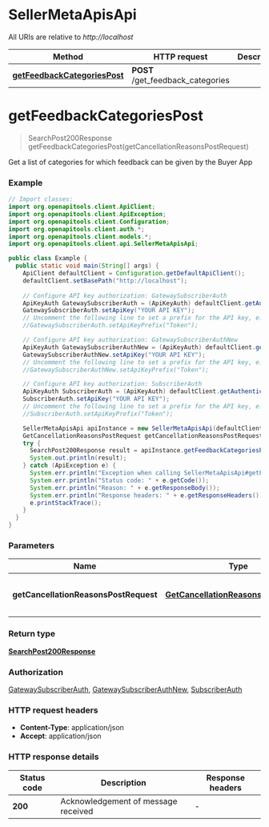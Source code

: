 # SellerMetaApisApi

All URIs are relative to *http://localhost*

| Method | HTTP request | Description |
|------------- | ------------- | -------------|
| [**getFeedbackCategoriesPost**](SellerMetaApisApi.md#getFeedbackCategoriesPost) | **POST** /get_feedback_categories |  |


<a name="getFeedbackCategoriesPost"></a>
# **getFeedbackCategoriesPost**
> SearchPost200Response getFeedbackCategoriesPost(getCancellationReasonsPostRequest)



Get a list of categories for which feedback can be given by the Buyer App

### Example
```java
// Import classes:
import org.openapitools.client.ApiClient;
import org.openapitools.client.ApiException;
import org.openapitools.client.Configuration;
import org.openapitools.client.auth.*;
import org.openapitools.client.models.*;
import org.openapitools.client.api.SellerMetaApisApi;

public class Example {
  public static void main(String[] args) {
    ApiClient defaultClient = Configuration.getDefaultApiClient();
    defaultClient.setBasePath("http://localhost");
    
    // Configure API key authorization: GatewaySubscriberAuth
    ApiKeyAuth GatewaySubscriberAuth = (ApiKeyAuth) defaultClient.getAuthentication("GatewaySubscriberAuth");
    GatewaySubscriberAuth.setApiKey("YOUR API KEY");
    // Uncomment the following line to set a prefix for the API key, e.g. "Token" (defaults to null)
    //GatewaySubscriberAuth.setApiKeyPrefix("Token");

    // Configure API key authorization: GatewaySubscriberAuthNew
    ApiKeyAuth GatewaySubscriberAuthNew = (ApiKeyAuth) defaultClient.getAuthentication("GatewaySubscriberAuthNew");
    GatewaySubscriberAuthNew.setApiKey("YOUR API KEY");
    // Uncomment the following line to set a prefix for the API key, e.g. "Token" (defaults to null)
    //GatewaySubscriberAuthNew.setApiKeyPrefix("Token");

    // Configure API key authorization: SubscriberAuth
    ApiKeyAuth SubscriberAuth = (ApiKeyAuth) defaultClient.getAuthentication("SubscriberAuth");
    SubscriberAuth.setApiKey("YOUR API KEY");
    // Uncomment the following line to set a prefix for the API key, e.g. "Token" (defaults to null)
    //SubscriberAuth.setApiKeyPrefix("Token");

    SellerMetaApisApi apiInstance = new SellerMetaApisApi(defaultClient);
    GetCancellationReasonsPostRequest getCancellationReasonsPostRequest = new GetCancellationReasonsPostRequest(); // GetCancellationReasonsPostRequest | Context header is sent as the request
    try {
      SearchPost200Response result = apiInstance.getFeedbackCategoriesPost(getCancellationReasonsPostRequest);
      System.out.println(result);
    } catch (ApiException e) {
      System.err.println("Exception when calling SellerMetaApisApi#getFeedbackCategoriesPost");
      System.err.println("Status code: " + e.getCode());
      System.err.println("Reason: " + e.getResponseBody());
      System.err.println("Response headers: " + e.getResponseHeaders());
      e.printStackTrace();
    }
  }
}
```

### Parameters

| Name | Type | Description  | Notes |
|------------- | ------------- | ------------- | -------------|
| **getCancellationReasonsPostRequest** | [**GetCancellationReasonsPostRequest**](GetCancellationReasonsPostRequest.md)| Context header is sent as the request | [optional] |

### Return type

[**SearchPost200Response**](SearchPost200Response.md)

### Authorization

[GatewaySubscriberAuth](../README.md#GatewaySubscriberAuth), [GatewaySubscriberAuthNew](../README.md#GatewaySubscriberAuthNew), [SubscriberAuth](../README.md#SubscriberAuth)

### HTTP request headers

 - **Content-Type**: application/json
 - **Accept**: application/json

### HTTP response details
| Status code | Description | Response headers |
|-------------|-------------|------------------|
| **200** | Acknowledgement of message received |  -  |

